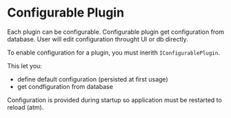 # Configurable Plugin
Each plugin can be configurable. Configurable plugin get configuration from database.
User will edit configuration throught UI or db directly.

To enable configuration for a plugin, you must inerith `IConfigurablePlugin`.

This let you:

- define default configuration (persisted at first usage)
- get condfiguration from database

Configuration is provided during startup so application must be restarted to reload (atm).
